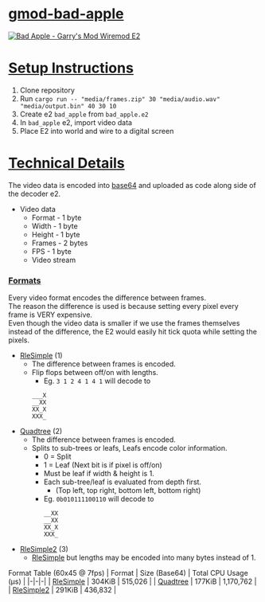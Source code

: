 
# [gmod-bad-apple](#)

[![Bad Apple - Garry's Mod Wiremod E2](https://img.youtube.com/vi/nf00VvO-mEk/0.jpg)](https://www.youtube.com/watch?v=nf00VvO-mEk)

# [Setup Instructions](#setup-instructions)

1. Clone repository
2. Run `cargo run -- "media/frames.zip" 30 "media/audio.wav" "media/output.bin" 40 30 10`
3. Create e2 `bad_apple` from `bad_apple.e2`
4. In `bad_apple` e2, import video data
5. Place E2 into world and wire to a digital screen

# [Technical Details](#technical-details)

The video data is encoded into [base64](https://en.wikipedia.org/wiki/Base64) and uploaded as code along side of the decoder e2.

* Video data
    * Format - 1 byte
    * Width - 1 byte
    * Height - 1 byte
    * Frames - 2 bytes
    * FPS - 1 byte
    * Video stream

### [Formats](#formats)

Every video format encodes the difference between frames.  
The reason the difference is used is because setting every pixel every frame is VERY expensive.  
Even though the video data is smaller if we use the frames themselves instead of the difference, the E2 would easily hit tick quota while setting the pixels.  

* [RleSimple](src/format/rle_simple.rs) (1)
    * The difference between frames is encoded.
    * Flip flops between off/on with lengths.
        * Eg. `3 1 2 4 1 4 1` will decode to
        ```
        ___X
        __XX
        XX_X
        XXX_
        ```
* [Quadtree](src/format/quadtree.rs) (2)
    * The difference between frames is encoded.
    * Splits to sub-trees or leafs, Leafs encode color information.
        * 0 = Split
        * 1 = Leaf (Next bit is if pixel is off/on)
        * Must be leaf if width & height is 1.
        * Each sub-tree/leaf is evaluated from depth first.
            * (Top left, top right, bottom left, bottom right)
        * Eg. `0b010111100110` will decode to
            ```
            __XX
            __XX
            XX_X
            XXX_
            ```
* [RleSimple2](src/format/rle_simple2.rs) (3)
    * [RleSimple](src/format/rle_simple.rs) but lengths may be encoded into many bytes instead of 1.

Format Table (60x45 @ 7fps)
| Format | Size (Base64) | Total CPU Usage (μs) |
|-|-|-|
| [RleSimple](src/format/rle_simple.rs) | 304KiB | 515,026 |
| [Quadtree](src/format/quadtree.rs) | 177KiB | 1,170,762 |
| [RleSimple2](src/format/rle_simple2.rs) | 291KiB | 436,832 |
